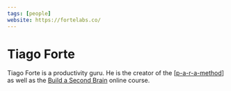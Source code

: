 ```yaml
---
tags: [people]
website: https://fortelabs.co/
---
```


# Tiago Forte

Tiago Forte is a productivity guru. He is the creator of the [[p-a-r-a-method]] as well as the [Build a Second Brain](https://www.buildingasecondbrain.com/) online course.

[//begin]: # "Autogenerated link references for markdown compatibility"
[p-a-r-a-method]: ../3-literature/p-a-r-a-method "P.A.R.A. Method"
[//end]: # "Autogenerated link references"
